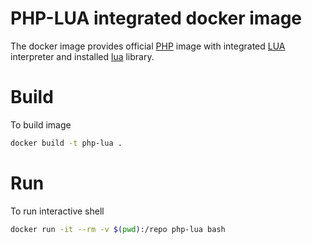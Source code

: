 PHP-LUA integrated docker image
========================

The docker image provides official [PHP](https://hub.docker.com/_/php) image with integrated [LUA](https://www.lua.org) interpreter and installed [lua](https://www.php.net/manual/ru/book.lua.php) library.

# Build
To build image
```bash
docker build -t php-lua .
```

# Run
To run interactive shell
```bash
docker run -it --rm -v $(pwd):/repo php-lua bash
```